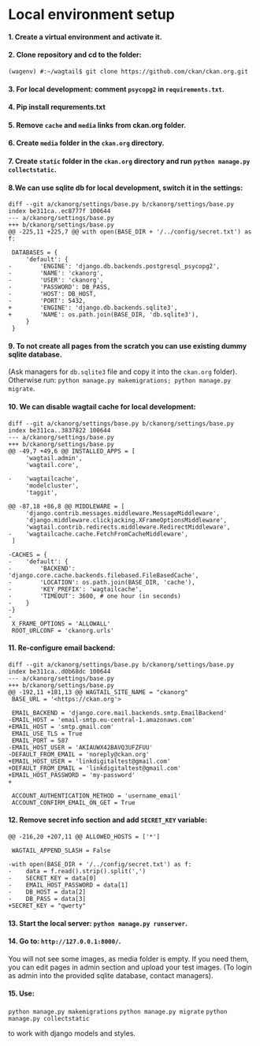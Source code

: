 # Local environment setup
#### 1. Create a virtual environment and activate it.

#### 2. Clone repository and cd to the folder:

```
(wagenv) #:~/wagtail$ git clone https://github.com/ckan/ckan.org.git
```

#### 3. For local development: comment `psycopg2` in `requirements.txt`.

#### 4. Pip install requrements.txt

#### 5. Remove `cache` and `media` links from ckan.org folder.

#### 6. Create `media` folder in the `ckan.org` directory.

#### 7. Create `static` folder in the `ckan.org` directory and run `python manage.py collectstatic`.

#### 8.We can use sqlite db for local development, switch it in the settings:

```
diff --git a/ckanorg/settings/base.py b/ckanorg/settings/base.py
index be311ca..ec8777f 100644
--- a/ckanorg/settings/base.py
+++ b/ckanorg/settings/base.py
@@ -225,11 +225,7 @@ with open(BASE_DIR + '/../config/secret.txt') as f:
 
 DATABASES = {
     'default': {
-        'ENGINE': 'django.db.backends.postgresql_psycopg2',
-        'NAME': 'ckanorg',
-        'USER': 'ckanorg',
-        'PASSWORD': DB_PASS,
-        'HOST': DB_HOST,
-        'PORT': 5432,
+        'ENGINE': 'django.db.backends.sqlite3',
+        'NAME': os.path.join(BASE_DIR, 'db.sqlite3'),
     }
 }
```

#### 9. To not create all pages from the scratch you can use existing dummy sqlite database.
(Ask managers for `db.sqlite3` file and copy it into the `ckan.org` folder).
Otherwise run: `python manage.py makemigrations; python manage.py migrate`.

#### 10. We can disable wagtail cache for local development:

```
diff --git a/ckanorg/settings/base.py b/ckanorg/settings/base.py
index be311ca..3837822 100644
--- a/ckanorg/settings/base.py
+++ b/ckanorg/settings/base.py
@@ -49,7 +49,6 @@ INSTALLED_APPS = [
     'wagtail.admin',
     'wagtail.core',
 
-    'wagtailcache',
     'modelcluster',
     'taggit',
 
@@ -87,18 +86,8 @@ MIDDLEWARE = [
     'django.contrib.messages.middleware.MessageMiddleware',
     'django.middleware.clickjacking.XFrameOptionsMiddleware',
     'wagtail.contrib.redirects.middleware.RedirectMiddleware',
-    'wagtailcache.cache.FetchFromCacheMiddleware',
 ]
 
-CACHES = {
-    'default': {
-        'BACKEND': 'django.core.cache.backends.filebased.FileBasedCache',
-        'LOCATION': os.path.join(BASE_DIR, 'cache'),
-        'KEY_PREFIX': 'wagtailcache',
-        'TIMEOUT': 3600, # one hour (in seconds)
-    }
-}
-
 X_FRAME_OPTIONS = 'ALLOWALL'
 ROOT_URLCONF = 'ckanorg.urls'
```

#### 11. Re-configure email backend:

```
diff --git a/ckanorg/settings/base.py b/ckanorg/settings/base.py
index be311ca..d0b68dc 100644
--- a/ckanorg/settings/base.py
+++ b/ckanorg/settings/base.py
@@ -192,11 +181,13 @@ WAGTAIL_SITE_NAME = "ckanorg"
 BASE_URL = '<https://ckan.org'>
 
 EMAIL_BACKEND = 'django.core.mail.backends.smtp.EmailBackend'
-EMAIL_HOST = 'email-smtp.eu-central-1.amazonaws.com'
+EMAIL_HOST = 'smtp.gmail.com'
 EMAIL_USE_TLS = True
 EMAIL_PORT = 587
-EMAIL_HOST_USER = 'AKIAUWX42BAVQ3UFZFUU'
-DEFAULT_FROM_EMAIL = 'noreply@ckan.org'
+EMAIL_HOST_USER = 'linkdigitaltest@gmail.com'
+DEFAULT_FROM_EMAIL = 'linkdigitaltest@gmail.com'
+EMAIL_HOST_PASSWORD = 'my-password'
+
 
 ACCOUNT_AUTHENTICATION_METHOD = 'username_email'
 ACCOUNT_CONFIRM_EMAIL_ON_GET = True
```

#### 12. Remove secret info section and add `SECRET_KEY` variable:

```
@@ -216,20 +207,11 @@ ALLOWED_HOSTS = ['*']
 
 WAGTAIL_APPEND_SLASH = False
 
-with open(BASE_DIR + '/../config/secret.txt') as f:
-    data = f.read().strip().split(',')
-    SECRET_KEY = data[0]
-    EMAIL_HOST_PASSWORD = data[1]
-    DB_HOST = data[2]
-    DB_PASS = data[3]
+SECRET_KEY = "qwerty"
```

#### 13. Start the local server: `python manage.py runserver`.

#### 14. Go to: `http://127.0.0.1:8000/`.

You will not see some images, as media folder is empty. If you need them, you can edit pages in admin section and upload your test images.
(To login as admin into the provided sqlite database, contact managers).

#### 15. Use:

`python manage.py makemigrations`
`python manage.py migrate`
`python manage.py collectstatic`

to work with django models and styles.
